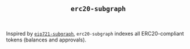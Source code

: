 <div align="center">
  <h2><code>erc20-subgraph</code></h2>
</div>

<br/>

Inspired by [`eip721-subgraph`](https://github.com/wighawag/eip721-subgraph), `erc20-subgraph` indexes all ERC20-compliant tokens (balances and approvals).
